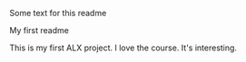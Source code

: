 Some text for this readme

My first readme

This is my first ALX project. I love the course. It's interesting.
